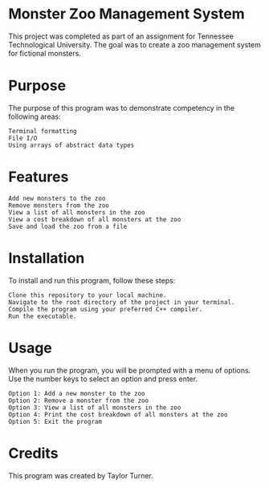 # Monster Zoo Management System

This project was completed as part of an assignment for Tennessee Technological University. The goal was to create a zoo management system for fictional monsters.
# Purpose

The purpose of this program was to demonstrate competency in the following areas:

    Terminal formatting
    File I/O
    Using arrays of abstract data types

# Features

    Add new monsters to the zoo
    Remove monsters from the zoo
    View a list of all monsters in the zoo
    View a cost breakdown of all monsters at the zoo
    Save and load the zoo from a file

# Installation

To install and run this program, follow these steps:

    Clone this repository to your local machine.
    Navigate to the root directory of the project in your terminal.
    Compile the program using your preferred C++ compiler.
    Run the executable.

# Usage

When you run the program, you will be prompted with a menu of options. Use the number keys to select an option and press enter.

    Option 1: Add a new monster to the zoo
    Option 2: Remove a monster from the zoo
    Option 3: View a list of all monsters in the zoo
    Option 4: Print the cost breakdown of all monsters at the zoo
    Option 5: Exit the program

# Credits

This program was created by Taylor Turner.
